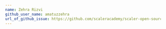 ```yaml
---
name: Zehra Rizvi
github_user_name: amatuzzehra
url_of_github_issue: https://github.com/scaleracademy/scaler-open-source-september-challenge/issues/143#issue-1877186710
---
```

